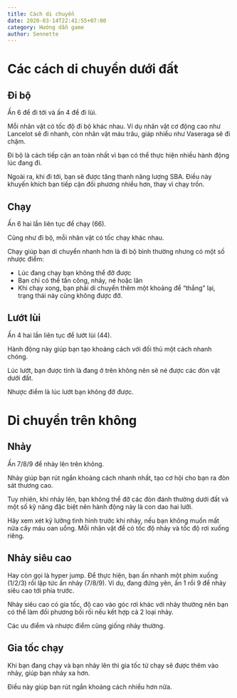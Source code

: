 ```yaml
---
title: Cách di chuyển
date: 2020-03-14T22:41:55+07:00
category: Hướng dẫn game
author: Sennette
---
```



# Các cách di chuyển dưới đất

## Đi bộ

Ấn 6 để đi tới và ấn 4 để đi lùi.

Mỗi nhân vật có tốc độ đi bộ khác nhau. Ví dụ nhân vật cơ động cao như Lancelot
sẽ đi nhanh, còn nhân vật máu trâu, giáp nhiều như Vaseraga sẽ đi chậm.

Đi bộ là cách tiếp cận an toàn nhất vì bạn có thể thực hiện nhiều hành động lúc
đang đi.

Ngoài ra, khi đi tới, bạn sẽ được tăng thanh năng lượng SBA. Điều này khuyến
khích bạn tiếp cận đối phương nhiều hơn, thay vì chạy trốn.

## Chạy

Ấn 6 hai lần liên tục để chạy (66).

Cũng như đi bộ, mỗi nhân vật có tốc chạy khác nhau.

Chạy giúp bạn di chuyển nhanh hơn là đi bộ bình thường nhưng có một số nhược
điểm:

- Lúc đang chạy bạn không thể đỡ được
- Bạn chỉ có thể tấn công, nhảy, né hoặc lăn
- Khi chạy xong, bạn phải di chuyển thêm một khoảng để “thắng” lại, trạng thái
  này cũng không được đỡ.

## Lướt lùi

Ấn 4 hai lần liên tục để lướt lùi (44).

Hành động này giúp bạn tạo khoảng cách với đối thủ một cách nhanh chóng.

Lúc lướt, bạn được tính là đang ở trên không nên sẽ né được các đòn vật dưới
đất.

Nhược điểm là lúc lướt bạn không đỡ được.

# Di chuyển trên không

## Nhảy

Ấn 7/8/9 để nhảy lên trên không.

Nhảy giúp bạn rút ngắn khoảng cách nhanh nhất, tạo cơ hội cho bạn ra đòn sát
thương cao.

Tuy nhiên, khi nhảy lên, bạn không thể đỡ các đòn đánh thường dưới đất và một
số kỹ năng đặc biệt nên hành động này là con dao hai lưỡi.

Hãy xem xét kỹ lưỡng tình hình trước khi nhảy, nếu bạn không muốn mất nửa cây máu oan uổng.
Mỗi nhân vật để có tốc độ nhảy và tốc độ rơi xuống riêng.

## Nhảy siêu cao

Hay còn gọi là hyper jump. Để thực hiện, bạn ấn nhanh một phím xuống (1/2/3)
rồi lập tức ấn nhảy (7/8/9). Ví dụ, đang đứng yên, ấn 1 rồi 9 để nhảy siêu cao
tới phía trước.

Nhảy siêu cao có gia tốc, độ cao vào góc rơi khác với nhảy thường nên bạn có
thể làm đối phương bối rối nếu kết hợp cả 2 loại nhảy.

Các ưu điểm và nhược điểm cũng giống nhảy thường.

## Gia tốc chạy

Khi bạn đang chạy và bạn nhảy lên thì gia tốc từ chạy sẽ được thêm vào nhảy,
giúp bạn nhảy xa hơn.

Điều này giúp bạn rút ngắn khoảng cách nhiều hơn nữa.
